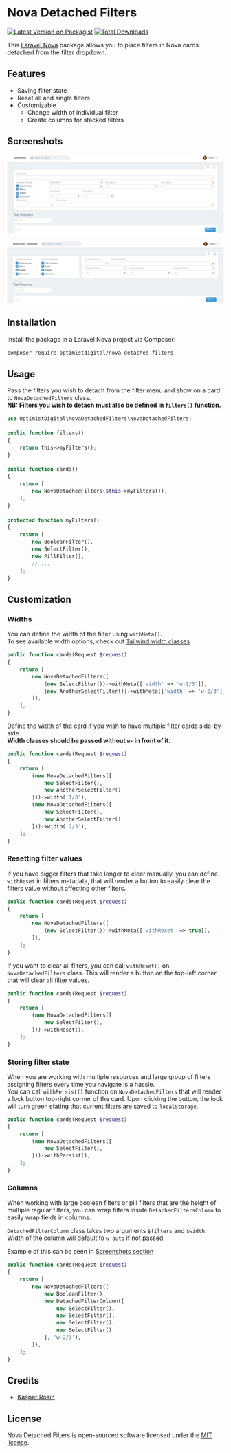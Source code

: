 # Nova Detached Filters

[![Latest Version on Packagist](https://img.shields.io/packagist/v/optimistdigital/nova-detached-filters.svg?style=flat-square)](https://packagist.org/packages/optimistdigital/nova-detached-filters)
[![Total Downloads](https://img.shields.io/packagist/dt/optimistdigital/nova-detached-filters.svg?style=flat-square)](https://packagist.org/packages/optimistdigital/nova-detached-filters)

This [Laravel Nova](https://nova.laravel.com/) package allows you to place filters in Nova cards detached from the filter dropdown.

## Features

- Saving filter state
- Reset all and single filters
- Customizable
  - Change width of individual filter
  - Create columns for stacked filters

## Screenshots

![Large Card](docs/Large.png)

![Small Cards](docs/Small.png)


## Installation

Install the package in a Laravel Nova project via Composer:

```bash
composer require optimistdigital/nova-detached-filters
```

## Usage

Pass the filters you wish to detach from the filter menu and show on a card to `NovaDetachedFilters` class.  
**NB: Filters you wish to detach must also be defined in `filters()` function.**


```php
use OptimistDigital\NovaDetachedFilters\NovaDetachedFilters;

public function filters()
{
    return this->myFilters();
}

public function cards()
{
    return [
        new NovaDetachedFilters($this->myFilters()),
    ];
}

protected function myFilters()
{
    return [
        new BooleanFilter(),
        new SelectFilter(),
        new PillFilter(),
        // ...
    ];
}
```

## Customization

### Widths
You can define the width of the filter using `withMeta()`.  
To see available width options, check out [Tailwind width classes](https://tailwindcss.com/docs/width#app)

```php
public function cards(Request $request)
{
    return [
        new NovaDetachedFilters([
            (new SelectFilter())->withMeta(['width' => 'w-1/3']),
            (new AnotherSelectFilter())->withMeta(['width' => 'w-2/3']),
        ]),
    ];
}
```

Define the width of the card if you wish to have multiple filter cards side-by-side.  
**Width classes should be passed without `w-` in front of it.**

```php
public function cards(Request $request)
{
    return [
        (new NovaDetachedFilters([
            new SelectFilter(),
            new AnotherSelectFilter()
        ]))->width('1/3'),
        (new NovaDetachedFilters([
            new SelectFilter(),
            new AnotherSelectFilter()
        ]))->width('2/3'),
    ];
}
```

### Resetting filter values
If you have bigger filters that take longer to clear manually, you can define `withReset` in filters metadata, that will render a button to easily clear the filters value without affecting other filters.

```php
public function cards(Request $request)
{
    return [
        new NovaDetachedFilters([
            (new SelectFilter())->withMeta(['withReset' => true]),
        ]),
    ];
}
```

If you want to clear all filters, you can call `withReset()` on `NovaDetachedFilters` class. This will render a button on the top-left corner that will clear all filter values.
```php
public function cards(Request $request)
{
    return [
        (new NovaDetachedFilters([
            new SelectFilter(),
        ]))->withReset(),
    ];
}
```

### Storing filter state
When you are working with multiple resources and large group of filters assigning filters every time you navigate is a hassle.  
You can call `withPersist()` function on `NovaDetachedFilters` that will render a lock button top-right corner of the card.
Upon clicking the button, the lock will turn green stating that current filters are saved to `localStorage`.

```php
public function cards(Request $request)
{
    return [
        (new NovaDetachedFilters([
            new SelectFilter(),
        ]))->withPersist(),
    ];
}
```

### Columns
When working with large boolean filters or pill filters that are the height of multiple regular filters, you can wrap filters inside `DetachedFiltersColumn` to easily wrap fields in columns.

`DetachedFilterColumn` class takes two arguments `$filters` and `$width`.
Width of the column will default to `w-auto` if not passed.

Example of this can be seen in [Screenshots section](#Screenshots)

```php
public function cards(Request $request)
{
    return [
        new NovaDetachedFilters([
            new BooleanFilter(),
            new DetachedFilterColumn([
                new SelectFilter(),
                new SelectFilter(),
                new SelectFilter(),
                new SelectFilter()
            ], 'w-2/3'),
        ]),
    ];
}
```

## Credits

- [Kaspar Rosin](https://github.com/kasparrosin)

## License

Nova Detached Filters is open-sourced software licensed under the [MIT license](LICENSE.md).
